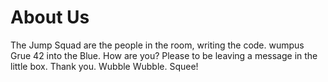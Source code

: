 About Us
=====

The Jump Squad are the people in the room, writing the code. 
wumpus Grue 42 into the Blue. How are you? Please to be leaving a message in the little box. Thank you. Wubble Wubble. Squee!
